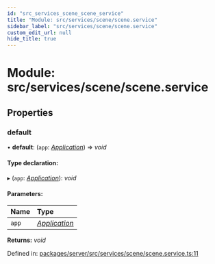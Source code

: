 ```yaml
---
id: "src_services_scene_scene_service"
title: "Module: src/services/scene/scene.service"
sidebar_label: "src/services/scene/scene.service"
custom_edit_url: null
hide_title: true
---
```


# Module: src/services/scene/scene.service

## Properties

### default

• **default**: (`app`: [*Application*](src_declarations.md#application)) => *void*

#### Type declaration:

▸ (`app`: [*Application*](src_declarations.md#application)): *void*

#### Parameters:

Name | Type |
:------ | :------ |
`app` | [*Application*](src_declarations.md#application) |

**Returns:** *void*

Defined in: [packages/server/src/services/scene/scene.service.ts:11](https://github.com/xr3ngine/xr3ngine/blob/66a84a950/packages/server/src/services/scene/scene.service.ts#L11)
